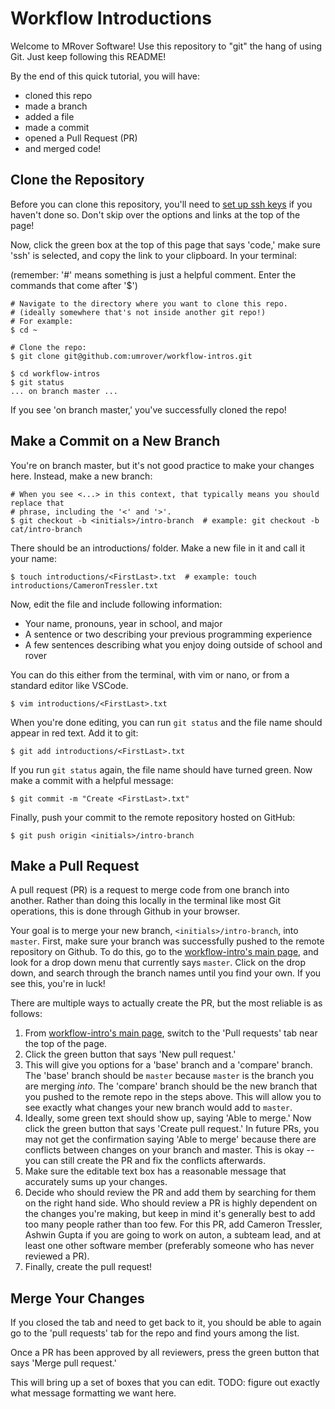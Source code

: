 # Workflow Introductions

Welcome to MRover Software! Use this repository to "git" the hang of using Git. Just keep following this README!

By the end of this quick tutorial, you will have:
* cloned this repo
* made a branch
* added a file
* made a commit
* opened a Pull Request (PR)
* and merged code!

## Clone the Repository

Before you can clone this repository, you'll need to [set up ssh keys](https://docs.github.com/en/authentication/connecting-to-github-with-ssh/adding-a-new-ssh-key-to-your-github-account) if you haven't done so. Don't skip over the options and links at the top of the page!

Now, click the green box at the top of this page that says 'code,' make sure 'ssh' is selected, and copy the link to your clipboard. In your terminal:

(remember: '#' means something is just a helpful comment. Enter the commands that come after '$')

    # Navigate to the directory where you want to clone this repo.
    # (ideally somewhere that's not inside another git repo!)
    # For example:
    $ cd ~

    # Clone the repo:
    $ git clone git@github.com:umrover/workflow-intros.git

    $ cd workflow-intros
    $ git status
    ... on branch master ...

If you see 'on branch master,' you've successfully cloned the repo!

## Make a Commit on a New Branch

You're on branch master, but it's not good practice to make your changes here. Instead, make a new branch:

    # When you see <...> in this context, that typically means you should replace that
    # phrase, including the '<' and '>'.
    $ git checkout -b <initials>/intro-branch  # example: git checkout -b cat/intro-branch

There should be an introductions/ folder. Make a new file in it and call it your name:

    $ touch introductions/<FirstLast>.txt  # example: touch introductions/CameronTressler.txt

Now, edit the file and include following information:
 * Your name, pronouns, year in school, and major
 * A sentence or two describing your previous programming experience
 * A few sentences describing what you enjoy doing outside of school and rover

You can do this either from the terminal, with vim or nano, or from a standard editor like VSCode.

    $ vim introductions/<FirstLast>.txt

When you're done editing, you can run `git status` and the file name should appear in red text. Add it to git:

    $ git add introductions/<FirstLast>.txt

If you run `git status` again, the file name should have turned green. Now make a commit with a helpful message:

    $ git commit -m "Create <FirstLast>.txt"

Finally, push your commit to the remote repository hosted on GitHub:

    $ git push origin <initials>/intro-branch

## Make a Pull Request

A pull request (PR) is a request to merge code from one branch into another. Rather than doing this locally in the terminal like most Git operations, this is done through Github in your browser.

Your goal is to merge your new branch, `<initials>/intro-branch`, into `master`. First, make sure your branch was successfully pushed to the remote repository on Github. To do this, go to the [workflow-intro's main page](https://github.com/umrover/workflow-intros), and look for a drop down menu that currently says `master`. Click on the drop down, and search through the branch names until you find your own. If you see this, you're in luck!

There are multiple ways to actually create the PR, but the most reliable is as follows:

 1. From [workflow-intro's main page](https://github.com/umrover/workflow-intros), switch to the 'Pull requests' tab near the top of the page.
 2. Click the green button that says 'New pull request.'
 3. This will give you options for a 'base' branch and a 'compare' branch. The 'base' branch should be `master` because `master` is the branch you are merging *into*. The 'compare' branch should be the new branch that you pushed to the remote repo in the steps above. This will allow you to see exactly what changes your new branch would add to `master`.
 4. Ideally, some green text should show up, saying 'Able to merge.' Now click the green button that says 'Create pull request.' In future PRs, you may not get the confirmation saying 'Able to merge' because there are conflicts between changes on your branch and master. This is okay -- you can still create the PR and fix the conflicts afterwards.
 5. Make sure the editable text box has a reasonable message that accurately sums up your changes.
 6. Decide who should review the PR and add them by searching for them on the right hand side. Who should review a PR is highly dependent on the changes you're making, but keep in mind it's generally best to add too many people rather than too few. For this PR, add Cameron Tressler, Ashwin Gupta if you are going to work on auton, a subteam lead, and at least one other software member (preferably someone who has never reviewed a PR).
 7. Finally, create the pull request!

## Merge Your Changes
If you closed the tab and need to get back to it, you should be able to again go to the 'pull requests' tab for the repo and find yours among the list.

Once a PR has been approved by all reviewers, press the green button that says 'Merge pull request.'

This will bring up a set of boxes that you can edit. TODO: figure out exactly what message formatting we want here.